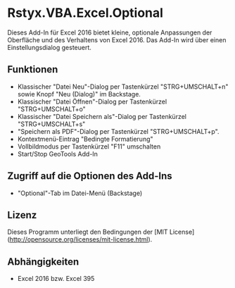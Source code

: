Rstyx.VBA.Excel.Optional
========================

Dieses Add-In für Excel 2016 bietet kleine, optionale Anpassungen der Oberfläche und des 
Verhaltens von Excel 2016. Das Add-In wird über einen Einstellungsdialog gesteuert.


Funktionen
----------
 - Klassischer "Datei Neu"-Dialog per Tastenkürzel "STRG+UMSCHALT+n"
   sowie Knopf "Neu (Dialog)" im Backstage.
 - Klassischer "Datei Öffnen"-Dialog per Tastenkürzel "STRG+UMSCHALT+o"
 - Klassischer "Datei Speichern als"-Dialog per Tastenkürzel "STRG+UMSCHALT+s"
 - "Speichern als PDF"-Dialog per Tastenkürzel "STRG+UMSCHALT+p".
 - Kontextmenü-Eintrag "Bedingte Formatierung"
 - Vollbildmodus per Tastenkürzel "F11" umschalten
 - Start/Stop GeoTools Add-In

Zugriff auf die Optionen des Add-Ins
------------------------------------
 - "Optional"-Tab im Datei-Menü (Backstage)

Lizenz
-------
 Dieses Programm unterliegt den Bedingungen der [MIT License] (http://opensource.org/licenses/mit-license.html).

Abhängigkeiten
--------------
 - Excel 2016 bzw. Excel 395
